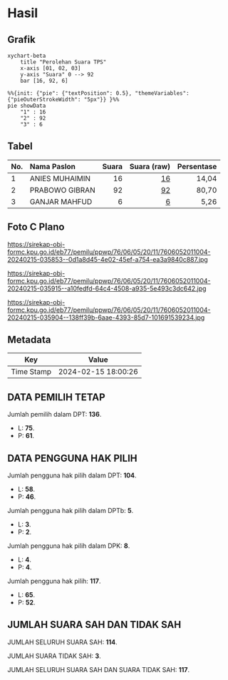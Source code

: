 # Hasil

## Grafik

```mermaid
xychart-beta
    title "Perolehan Suara TPS"
    x-axis [01, 02, 03]
    y-axis "Suara" 0 --> 92
    bar [16, 92, 6]
```

```mermaid
%%{init: {"pie": {"textPosition": 0.5}, "themeVariables": {"pieOuterStrokeWidth": "5px"}} }%%
pie showData
    "1" : 16
    "2" : 92
    "3" : 6
```

## Tabel

| No. | Nama Paslon    | Suara | Suara (raw) | Persentase |
|:--- |:-------------- | -----:| -----------:| ----------:|
| 1   | ANIES MUHAIMIN | 16    | [16][p-1]   | 14,04      |
| 2   | PRABOWO GIBRAN | 92    | [92][p-2]   | 80,70      |
| 3   | GANJAR MAHFUD  | 6     | [6][p-3]    | 5,26       |


[p-1]: https://github.com/gigit-pemilu/pemilu-2024-76-sulawesi-barat/blob/main/pilpres/hitung-suara/sub/76-sulawesi-barat/sub/06-mamuju-tengah/sub/05-karossa/sub/2011-sanjango/sub/004-tps/sub/paslon-1.txt
[p-2]: https://github.com/gigit-pemilu/pemilu-2024-76-sulawesi-barat/blob/main/pilpres/hitung-suara/sub/76-sulawesi-barat/sub/06-mamuju-tengah/sub/05-karossa/sub/2011-sanjango/sub/004-tps/sub/paslon-2.txt
[p-3]: https://github.com/gigit-pemilu/pemilu-2024-76-sulawesi-barat/blob/main/pilpres/hitung-suara/sub/76-sulawesi-barat/sub/06-mamuju-tengah/sub/05-karossa/sub/2011-sanjango/sub/004-tps/sub/paslon-3.txt

## Foto C Plano

https://sirekap-obj-formc.kpu.go.id/eb77/pemilu/ppwp/76/06/05/20/11/7606052011004-20240215-035853--0d1a8d45-4e02-45ef-a754-ea3a9840c887.jpg

https://sirekap-obj-formc.kpu.go.id/eb77/pemilu/ppwp/76/06/05/20/11/7606052011004-20240215-035915--a10fedfd-64c4-4508-a935-5e493c3dc642.jpg

https://sirekap-obj-formc.kpu.go.id/eb77/pemilu/ppwp/76/06/05/20/11/7606052011004-20240215-035904--138ff39b-6aae-4393-85d7-101691539234.jpg


## Metadata

| Key        | Value               |
| ---------- | ------------------- |
| Time Stamp | 2024-02-15 18:00:26 |


## DATA PEMILIH TETAP

Jumlah pemilih dalam DPT: **136**.
 * L: **75**.
 * P: **61**.

## DATA PENGGUNA HAK PILIH

Jumlah pengguna hak pilih dalam DPT: **104**.
 * L: **58**.
 * P: **46**.

Jumlah pengguna hak pilih dalam DPTb: **5**.
 * L: **3**.
 * P: **2**.

Jumlah pengguna hak pilih dalam DPK: **8**.
 * L: **4**.
 * P: **4**.

Jumlah pengguna hak pilih: **117**.
 * L: **65**.
 * P: **52**.

## JUMLAH SUARA SAH DAN TIDAK SAH

JUMLAH SELURUH SUARA SAH: **114**.

JUMLAH SUARA TIDAK SAH: **3**.

JUMLAH SELURUH SUARA SAH DAN SUARA TIDAK SAH: **117**.


